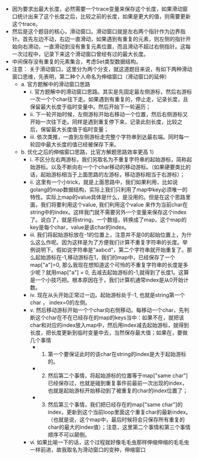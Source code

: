 - 因为要求出最大长度，必然需要一个trace变量来保存这个长度，如果滑动窗口统计出来了这个长度之后，比较之前的长度，如果是更大的值，则需要更新这个trace。
- 然后是这个题目的核心，滑动窗口。滑动窗口就是左右两个指针作为边界指针。首先左边不动，右边一直滑动，如果遇到有重复的元素，则左侧的指针开始向右滑动，一直滑动到没有重复元素位置，而且滑动不超过右侧指针。这每一次过程中，记录下来这个滑动窗口曾经有过的最大长度。
- 中间保存没有重复的元素集合，考虑Set类型数据结构。
- 注意： 关于滑动窗口，这里分为两个分支，就这道题目来说，有如下两种滑动窗口思维，先表明，第二种个人命名为伸缩窗口（滑动窗口的延伸） 
  - a. 官方题解中的滑动窗口思路
    - ⅰ. 官方题解中的滑动窗口思路。其实是先固定最左侧游标，然后右游标一次一个个char往下走。如果遇到有重复的，停止走，记录长度，且保留最大长度于临时变量中。然后开始下一轮遍历；
    - ⅱ. 下一轮开始时候，左侧游标开始右移动一个位置，然后右侧游标又开始一次往下走。同样是遇到重复停下来，记录此刻长度，比较之后，保留最大长度值于临时变量； 
    - ⅲ. 依次类推，一直到左侧游标走完整个字符串到达最右端。同时每一轮回中最大长度的值已经被保存下来。 
  - b. 优化之后的伸缩窗口思路，比官方解题思路效率更高 1）
    - ⅰ. 不区分左右两游标，我们另取名为不重复字符串的起始游标，简称起始游标。以及不断向右一个个char移动的移动游标。（如果硬要类比的话，起始游标相当于上面思路的左游标，移动游标相当于右游标）； 
    - ⅱ. 这里有一个小trick，就是上面思路中，我们如果利用，比如说golang的map数据结构，实际上我们只利用了map中key必须唯一的特性。实际上map的value具体是什么，是没用的。但是在这个思路里面，我们将要利用这个value, 我们利用这个value 来作为当前char在string中的index。这样我门就不需要另外一个变量来保存这个index了。说白了，就是将string，一个数组，转换成了map，这个map的key是每个char，value是该char的index。 
    - ⅲ. 我们将起始游标放在-1的位置上，注意并不是0的起始位置上，为什么这么作呢。因为这样是为了方便我们计算不重复字符串的长度。举例说明下。假如说字符串是"aabcd"，第二个字符串就开始重复了。那么起始游标在-1,移动游标在1，我们的map中，已经保存了一个map["a"]=0, 那么我现在想知道这个可怜的不重复字符串的长度是多少呢？就用map["a"] = 0, 去减去起始游标的-1,就得到了长度1。这算是一个小技巧把。根本原因在于，我们计算机通常index是从0开始计数。 
    - ⅳ. 现在从头开始正常过一边。起始游标处于-1, 也就是string第一个char ， index=0的左侧。 
    - ⅴ. 然后移动游标开始一个个char向右侧移动。每移动一个char，先判断这个char在不在已经存在的map的keys当中：如果不在，就把该char和对应的index放入map中，然后用index减去起始游标，就得到长度，把长度更新到临时变量中去，当然保存最大值；如果在，要做几个事情
      - 1. 第一个要保证此时的该char在string的index是大于起始游标的。
      - 2. 然后第二个事情，将起始游标的位置等于map["same char"]已经保存过，也就是碰到重复事件前最前一次出现的index，也就是起始游标开始移动到了被重复的char的index位置了；
      - 3. 然后第三个事情，我们把已经存在的map["same char"]的index，更新到这个当前loop里面这个重复char的最新index。（也就是说，这个map中，最后时候将会只保存所有重复的char的最大的index值）；注意，这里第二个事情和第三个事情顺序不可以颠倒。 
    - ⅵ. 如果比喻一下的话，这个过程就好像毛毛虫那样伸缩伸缩的毛毛虫一样前进，故我取名为滑动窗口的变种，伸缩窗口
